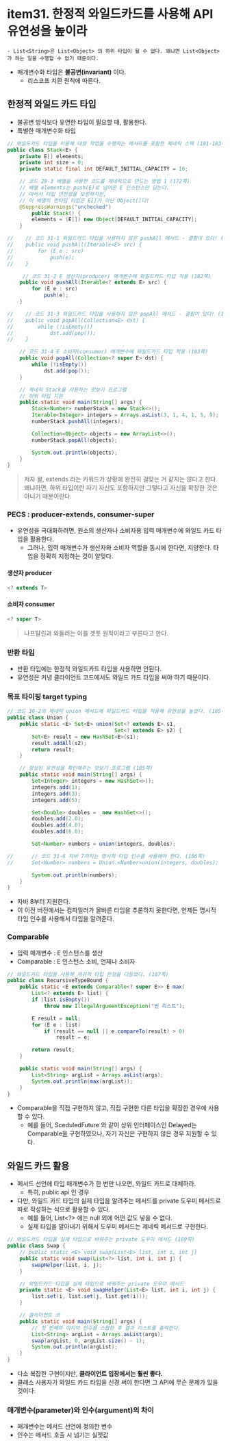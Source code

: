 # item31. 한정적 와일드카드를 사용해 API 유연성을 높이라
    - List<String>은 List<Object> 의 하위 타입이 될 수 없다. 왜냐면 List<Object>가 하는 일을 수행할 수 없기 때문이다. 
- 매개변수화 타입은 **불공변(invariant)** 이다.
    - 리스코프 치환 원칙에 따른다.


## 한정적 와일드 카드 타입

- 불공변 방식보다 유연한 타입이 필요할 때, 활용한다.
- 특별한 매개변수화 타입

```java
// 와일드카드 타입을 이용해 대량 작업을 수행하는 메서드를 포함한 제네릭 스택 (181-183쪽)
public class Stack<E> {
    private E[] elements;
    private int size = 0;
    private static final int DEFAULT_INITIAL_CAPACITY = 16;

    // 코드 29-3 배열을 사용한 코드를 제네릭으로 만드는 방법 1 (172쪽)
    // 배열 elements는 push(E)로 넘어온 E 인스턴스만 담는다.
    // 따라서 타입 안전성을 보장하지만,
    // 이 배열의 런타임 타입은 E[]가 아닌 Object[]다!
    @SuppressWarnings("unchecked") 
        public Stack() {
        elements = (E[]) new Object[DEFAULT_INITIAL_CAPACITY];
    }

//    // 코드 31-1 와일드카드 타입을 사용하지 않은 pushAll 메서드 - 결함이 있다! (181쪽)
//    public void pushAll(Iterable<E> src) {
//        for (E e : src)
//            push(e);
//    }

     // 코드 31-2 E 생산자(producer) 매개변수에 와일드카드 타입 적용 (182쪽)
    public void pushAll(Iterable<? extends E> src) {
        for (E e : src)
            push(e);
    }

//    // 코드 31-3 와일드카드 타입을 사용하지 않은 popAll 메서드 - 결함이 있다! (183쪽)
//    public void popAll(Collection<E> dst) {
//        while (!isEmpty())
//            dst.add(pop());
//    }

    // 코드 31-4 E 소비자(consumer) 매개변수에 와일드카드 타입 적용 (183쪽)
    public void popAll(Collection<? super E> dst) {
        while (!isEmpty())
            dst.add(pop());
    }

    // 제네릭 Stack을 사용하는 맛보기 프로그램
    // 하위 타입 지원
    public static void main(String[] args) {
        Stack<Number> numberStack = new Stack<>();
        Iterable<Integer> integers = Arrays.asList(3, 1, 4, 1, 5, 9);
        numberStack.pushAll(integers);

        Collection<Object> objects = new ArrayList<>();
        numberStack.popAll(objects);

        System.out.println(objects);
    }
}
```

> 저자 왈, extends 라는 키워드가 상황에 완전히 걸맞는 거 같지는 않다고 한다. 왜냐하면, 하위 타입이란 자기 자신도 포함하지만 그렇다고 자신을 확장한 것은 아니기 때문이란다.


### PECS : producer-extends, consumer-super
- 유연성을 극대화하려면, 원소의 생산자나 소비자용 입력 매개변수에 와일드 카드 타입을 활용한다.
    - 그러나, 입력 매개변수가 생산자와 소비자 역할을 동시에 한다면, 지양한다. 타입을 정확히 지정하는 것이 알맞다.

#### 생산자 producer
```java
<? extends T>
```
#### 소비자 consumer
```java
<? super T>
```
> 나프탈린과 와들러는 이를 겟풋 원칙이라고 부른다고 한다.

### 반환 타입
- 반환 타입에는 한정적 와일드카드 타입을 사용하면 안된다. 
- 유연성은 커녕 클라이언트 코드에서도 와일드 카드 타입을 써야 하기 때문이다.

### 목표 타이핑 target typing
```java
// 코드 30-2의 제네릭 union 메서드에 와일드카드 타입을 적용해 유연성을 높였다. (185-186쪽)
public class Union {
    public static <E> Set<E> union(Set<? extends E> s1,
                                   Set<? extends E> s2) {
        Set<E> result = new HashSet<E>(s1);
        result.addAll(s2);
        return result;
    }

    // 향상된 유연성을 확인해주는 맛보기 프로그램 (185쪽)
    public static void main(String[] args) {
        Set<Integer> integers = new HashSet<>();
        integers.add(1); 
        integers.add(3); 
        integers.add(5); 

        Set<Double> doubles =  new HashSet<>();
        doubles.add(2.0); 
        doubles.add(4.0); 
        doubles.add(6.0); 

        Set<Number> numbers = union(integers, doubles);

//      // 코드 31-6 자바 7까지는 명시적 타입 인수를 사용해야 한다. (186쪽)
//      Set<Number> numbers = Union.<Number>union(integers, doubles);

        System.out.println(numbers);
    }
}

```
- 자바 8부터 지원한다.
- 이 이전 버전에서는 컴파일러가 올바른 타입을 추론하지 못한다면, 언제든 명시적 타입 인수를 사용해서 타입을 알려준다.

### Comparable

- 입력 매개변수 : E 인스턴스를 생산
- Comparable<E> : E 인스턴스 소비, 언제나 소비자

```java
// 와일드카드 타입을 사용해 재귀적 타입 한정을 다듬었다. (187쪽)
public class RecursiveTypeBound {
    public static <E extends Comparable<? super E>> E max(
        List<? extends E> list) {
        if (list.isEmpty())
            throw new IllegalArgumentException("빈 리스트");

        E result = null;
        for (E e : list)
            if (result == null || e.compareTo(result) > 0)
                result = e;

        return result;
    }

    public static void main(String[] args) {
        List<String> argList = Arrays.asList(args);
        System.out.println(max(argList));
    }
}
```
- Comparable을 직접 구현하지 않고, 직접 구현한 다른 타입을 확장한 경우에 사용할 수 있다.
    - 예를 들어, SceduledFuture 와 같이 상위 인터페이스인 Delayed는 Comparable을 구현하였으나, 자기 자신은 구현하지 않은 경우 지원할 수 있다.


## 와일드 카드 활용
- 메서드 선언에 타입 매개변수가 한 번만 나오면, 와일드 카드로 대체하라.
    - 특히, public api 인 경우
- 다만, 와일드 카드 타입의 실제 타입을 알려주는 메서드를 private 도우미 메서드로 따로 작성하는 식으로 활용할 수 있다.
    - 예를 들어, List<?> 에는 null 외에 어떤 값도 넣을 수 없다.
    - 실제 타입을 알아내기 위해서 도우미 메서드는 제네릭 메서드로 구현한다.

```java
// 와일드카드 타입을 실제 타입으로 바꿔주는 private 도우미 메서드 (189쪽)
public class Swap {
    // public static <E> void swap(List<E> list, int i, int j)
    public static void swap(List<?> list, int i, int j) {
        swapHelper(list, i, j);
    }

    // 와일드카드 타입을 실제 타입으로 바꿔주는 private 도우미 메서드
    private static <E> void swapHelper(List<E> list, int i, int j) {
        list.set(i, list.set(j, list.get(i)));
    }

    // 클라이언트 코
    public static void main(String[] args) {
        // 첫 번째와 마지막 인수를 스왑한 후 결과 리스트를 출력한다.
        List<String> argList = Arrays.asList(args);
        swap(argList, 0, argList.size() - 1);
        System.out.println(argList);
    }
}
```

- 다소 복잡한 구현이지만, **클라이언트 입장에서는 훨씬 좋다.**
- 클래스 사용자가 와일드 카드 타입을 신경 써야 한다면 그 API에 무슨 문제가 있을 것이다.

### 매개변수(parameter)와 인수(argument)의 차이
- 매개변수는 메서드 선언에 정의한 변수
- 인수는 메서드 호출 시 넘기는 실젯값